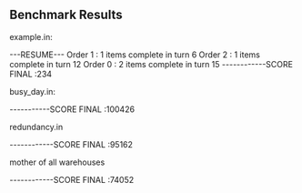 ## Benchmark Results

example.in:

---RESUME---
Order 1 : 1 items complete in turn 6
Order 2 : 1 items complete in turn 12
Order 0 : 2 items complete in turn 15
------------SCORE FINAL :234

busy_day.in:

-----------SCORE FINAL :100426

redundancy.in

------------SCORE FINAL :95162

mother of all warehouses

------------SCORE FINAL :74052
